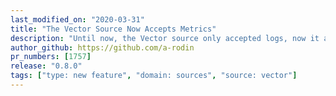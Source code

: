 ```yaml
---
last_modified_on: "2020-03-31"
title: "The Vector Source Now Accepts Metrics"
description: "Until now, the Vector source only accepted logs, now it accepts metrics as well"
author_github: https://github.com/a-rodin
pr_numbers: [1757]
release: "0.8.0"
tags: ["type: new feature", "domain: sources", "source: vector"]
---
```

